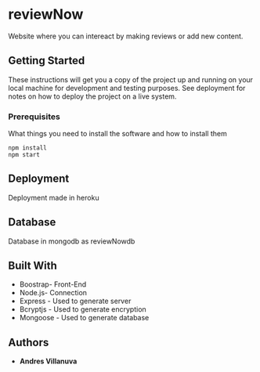 # reviewNow

Website where you can intereact by making reviews or add new content.

## Getting Started

These instructions will get you a copy of the project up and running on your local machine for development and testing purposes. See deployment for notes on how to deploy the project on a live system.

### Prerequisites

What things you need to install the software and how to install them

```
npm install
npm start
```

## Deployment

Deployment made in heroku


## Database

Database in mongodb as reviewNowdb

## Built With

* Boostrap- Front-End
* Node.js- Connection
* Express - Used to generate server
* Bcryptjs - Used to generate encryption
* Mongoose - Used to generate database

## Authors

* **Andres Villanuva**
